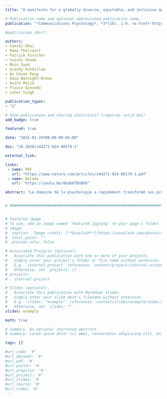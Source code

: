 ```yaml
---
title: "A manifesto for a globally diverse, equitable, and inclusive open science"

# Publication name and optional abbreviated publication name.
publication: "*Communications Psychology*, *3*(16), 1-9. <a href='https://doi.org/10.1038/s44271-024-00179-1' target='_blank' rel='noopener noreferrer'>doi.org/10.1038/s44271-024-00179-1</a>"

#publication_short: 

authors:
- Sakshi Ghai
- Rémi Thériault
- Patrick Forscher
- Yuichi Shoda
- Moin Syed
- Arathy Puthillam
- Hu Chuan Peng
- Dana Basnight-Brown
- Asifa Majid
- Flavio Azevedo
- Leher Singh

publication_types:
- "2"

# Show publication and sharing statistics? (requires valid doi)
add_badge: true

featured: true

date: "2025-01-29T00:00:00-04:00"

doi: "10.1038/s44271-024-00179-1"

external_link: 

links: 
 - name: PDF
   url: "https://www.nature.com/articles/s44271-024-00179-1.pdf"
 - name: Balado
   url: "https://youtu.be/8bab8TBnBG0"

abstract: "Le domaine de la psychologie a rapidement transformé ses pratiques scientifiques ouvertes au cours des dernières années. Pourtant, les progrès dans l’intégration des principes de diversité, d’équité et d’inclusion ont été limités. Dans cette perspective, nous soulevons le spectre des pratiques de généralisabilité questionnables et la question du MASKing (Making Assumptions based on Skewed Knowledge), appelant à des pratiques plus responsables dans la généralisation des résultats d’études et la co-auteuration afin de promouvoir l’équité mondiale dans la production de connaissances. Pour favoriser le changement, les chercheurs doivent cibler les quatre composantes clés du processus de recherche : la conception, la communication, la généralisation et l’évaluation. En outre, les facteurs géopolitiques au niveau macro doivent être pris en compte pour évoluer vers une science comportementale robuste et véritablement inclusive, représentant les voix et les expériences du monde majoritaire (c’est-à-dire les pays à revenu faible et intermédiaire)."


# ####################################################################


# Featured image
# To use, add an image named `featured.jpg/png` to your page's folder. 
# image:
#  caption: 'Image credit: [**Unsplash**](https://unsplash.com/photos/s9CC2SKySJM)'
#  focal_point: ""
#  preview_only: false

# Associated Projects (optional).
#   Associate this publication with one or more of your projects.
#   Simply enter your project's folder or file name without extension.
#   E.g. `internal-project` references `content/project/internal-project/index.md`.
#   Otherwise, set `projects: []`.
# projects:
# - internal-project

# Slides (optional).
#   Associate this publication with Markdown slides.
#   Simply enter your slide deck's filename without extension.
#   E.g. `slides: "example"` references `content/slides/example/index.md`.
#   Otherwise, set `slides: ""`.
slides: example

math: true

# Summary. An optional shortened abstract.
# summary: Lorem ipsum dolor sit amet, consectetur adipiscing elit. Duis posuere tellus ac convallis placerat. Proin tincidunt magna sed ex sollicitudin condimentum.

tags: []

#url_code: '#'
#url_dataset: '#'
#url_pdf: '#'
#url_poster: '#'
#url_preprint: '#'
#url_project: '#'
#url_slides: '#'
#url_source: '#'
#url_video: '#'
---
```

